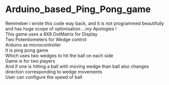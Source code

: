 # Arduino_based_Ping_Pong_game
Remmeber i wrote this code way back, and it is not programmed beautifully and has huge scope of optimisation ...my Apologies ! <br />
This game uses a 8X8 DotMatrix for Display <br />
Two Potentiometers for Wedge control <br />
Arduino as microcontroller <br />
It is ping pong game <br />
Which uses two wedges to hit the ball on each side <br />
Game is for two players <br />
And if one is hitting a ball with moving wedge than ball also changes direction corresponding to wedge movements <br />
User can configure the speed of ball <br />

